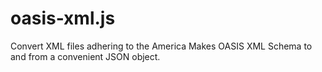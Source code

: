 # oasis-xml.js
Convert XML files adhering to the America Makes OASIS XML Schema to and from a convenient JSON object.
